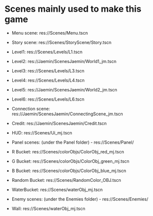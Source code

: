 Scenes mainly used to make this game
============================
* Menu scene: res://Scenes/Menu.tscn
* Story scene: res://Scenes/StoryScene/Story.tscn

* Level1: res://Scenes/Levels/L1.tscn
* Level2: res://Jaemin/ScenesJaemin/World1_jm.tscn
* Level3: res://Scenes/Levels/L3.tscn
* Level4: res://Scenes/Levels/L4.tscn
* Level5: res://Jaemin/ScenesJaemin/World2_jm.tscn
* Level6: res://Scenes/Levels/L6.tscn
* Connection scene: res://Jaemin/ScenesJaemin/ConnectingScene_jm.tscn

* Credit: res://Jaemin/ScenesJaemin/Credit.tscn

* HUD: res://Scenes/Ui_mj.tscn

* Panel scenes: (under the Panel folder) - res://Scenes/Panel/

* R Bucket: res://Scenes/colorObjs/ColorObj_red_mj.tscn
* G Bucket: res://Scenes/colorObjs/ColorObj_green_mj.tscn
* B Bucket: res://Scenes/colorObjs/ColorObj_blue_mj.tscn
* Random Bucket: res://Scenes/RandomColor_OBJ.tscn
* WaterBucket: res://Scenes/waterObj_mj.tscn

* Enemy scenes: (under the Enemies folder) - res://Scenes/Enemies/

* Wall: res://Scenes/waterObj_mj.tscn







